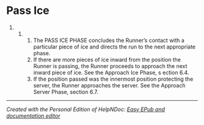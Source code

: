 # Pass Ice

1. &nbsp;
   1. &nbsp;
      1. The PASS ICE PHASE concludes the Runner’s contact with a particular piece of ice and directs the run to the next appropriate phase.
      1. If there are more pieces of ice inward from the position the Runner is passing, the Runner proceeds to approach the next inward piece of ice. See the Approach Ice Phase, s ection 6.4.
      1. If the position passed was the innermost position protecting the server, the Runner approaches the server. See the Approach Server Phase, section 6.7.


***
_Created with the Personal Edition of HelpNDoc: [Easy EPub and documentation editor](<https://www.helpndoc.com>)_
